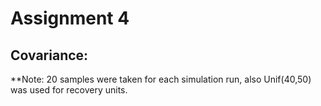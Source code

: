 # Assignment 4

## Covariance:


**Note: 20 samples were taken for each simulation run, also Unif(40,50) was used for recovery units.
